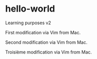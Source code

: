 # hello-world
Learning purposes v2

First modification via Vim from Mac.

Second modification via Vim from Mac.

Troisième modification via Vim from Mac.
